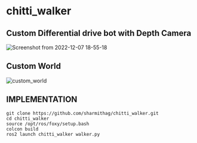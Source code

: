 # chitti_walker
## Custom Differential drive bot with Depth Camera
![Screenshot from 2022-12-07 18-55-18](https://user-images.githubusercontent.com/90351952/206322680-adbc5a71-e1bd-45a2-930b-3aa434e64a07.png)

## Custom World

![custom_world](https://user-images.githubusercontent.com/90351952/206322018-ac483ec2-b5e5-4635-9383-fb506395827d.png)

## IMPLEMENTATION
```
git clone https://github.com/sharmithag/chitti_walker.git
cd chitti_walker
source /opt/ros/foxy/setup.bash
colcon build
ros2 launch chitti_walker walker.py
```
